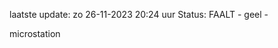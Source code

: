 laatste update: 
zo 26-11-2023 20:24   uur 
Status: FAALT - geel - 
<div class="service Y">microstation</div>